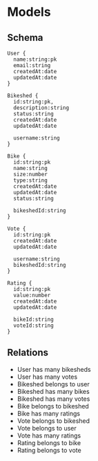 # Models

## Schema

```
User {
  name:string:pk
  email:string
  createdAt:date
  updatedAt:date
}

Bikeshed {
  id:string:pk,
  description:string
  status:string
  createdAt:date
  updatedAt:date

  username:string
}

Bike {
  id:string:pk
  name:string
  size:number
  type:string
  createdAt:date
  updatedAt:date
  status:string

  bikeshedId:string
}

Vote {
  id:string:pk
  createdAt:date
  updatedAt:date

  username:string
  bikeshedId:string
}

Rating {
  id:string:pk
  value:number
  createdAt:date
  updatedAt:date

  bikeId:string
  voteId:string
}
```

## Relations

* User has many bikesheds
* User has many votes
* Bikeshed belongs to user
* Bikeshed has many bikes
* Bikeshed has many votes
* Bike belongs to bikeshed
* Bike has many ratings
* Vote belongs to bikeshed
* Vote belongs to user
* Vote has many ratings
* Rating belongs to bike
* Rating belongs to vote

